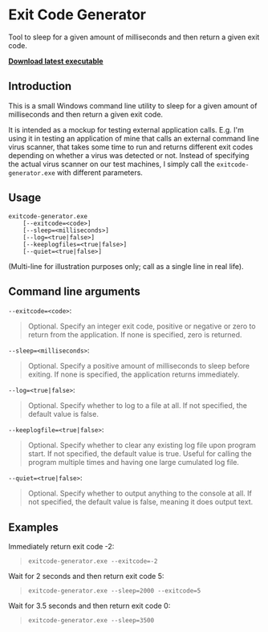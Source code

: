 # Exit Code Generator

Tool to sleep for a given amount of milliseconds and then return a given exit code.

**[Download latest executable](https://github.com/UweKeim/ExitCodeGenerator/releases/download/v1.0.0.0/exitcode-generator.exe)**

## Introduction

This is a small Windows command line utility to sleep for a given amount of milliseconds and then return a given exit code. 

It is intended as a mockup for testing external application calls. E.g. I'm using it in testing an application of mine that calls an external command line virus scanner, that takes some time to run and returns different exit codes depending on whether a virus was detected or not. Instead of specifying the actual virus scanner on our test machines, I simply call the `exitcode-generator.exe` with different parameters.

## Usage

	exitcode-generator.exe 
	    [--exitcode=<code>] 
	    [--sleep=<milliseconds>] 
	    [--log=<true|false>] 
	    [--keeplogfiles=<true|false>] 
	    [--quiet=<true|false>]

(Multi-line for illustration purposes only; call as a single line in real life).

## Command line arguments

`--exitcode=<code>`:
> Optional. Specify an integer exit code, positive or negative or zero to
> return from the application. If none is specified, zero is returned.

`--sleep=<milliseconds>`:
> Optional. Specify a positive amount of milliseconds to sleep before exiting.
> If none is specified, the application returns immediately.

`--log=<true|false>`:
> Optional. Specify whether to log to a file at all.
> If not specified, the default value is false.

`--keeplogfile=<true|false>`:
> Optional. Specify whether to clear any existing log file upon program start.
> If not specified, the default value is true. Useful for calling the program
> multiple times and having one large cumulated log file.

`--quiet=<true|false>`:
> Optional. Specify whether to output anything to the console at all.
> If not specified, the default value is false, meaning it does output text.

## Examples

Immediately return exit code -2:

>     exitcode-generator.exe --exitcode=-2

Wait for 2 seconds and then return exit code 5:

>     exitcode-generator.exe --sleep=2000 --exitcode=5

Wait for 3.5 seconds and then return exit code 0:

>     exitcode-generator.exe --sleep=3500

